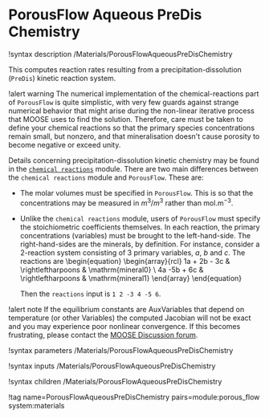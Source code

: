 # PorousFlow Aqueous PreDis Chemistry

!syntax description /Materials/PorousFlowAqueousPreDisChemistry

This computes reaction rates resulting from a precipitation-dissolution (`PreDis`) kinetic reaction
system.

!alert warning
The numerical implementation of the chemical-reactions part of `PorousFlow` is quite simplistic, with
very few guards against strange numerical behavior that might arise during the non-linear iterative
process that MOOSE uses to find the solution.  Therefore, care must be taken to define your chemical
reactions so that the primary species concentrations remain small, but nonzero, and that
mineralisation doesn't cause porosity to become negative or exceed unity.

Details concerning precipitation-dissolution kinetic chemistry may be found in the
[`chemical reactions`](/chemical_reactions/index.md) module.  There are two main differences
between the `chemical reactions` module and `PorousFlow`.  These are:

- The molar volumes must be specified in `PorousFlow`.  This is so that the concentrations may be
  measured in $m^{3}/m^{3}$ rather than mol.m$^{-3}$.
- Unlike the `chemical reactions` module, users of `PorousFlow` must specify the stoichiometric
  coefficients themselves.  In each reaction, the primary concentrations (variables) must be brought
  to the left-hand-side.  The right-hand-sides are the minerals, by definition.  For instance,
  consider a 2-reaction system consisting of 3 primary variables, $a$, $b$ and $c$.  The reactions
  are
  \begin{equation}
  \begin{array}{rcl}
  1a + 2b - 3c & \rightleftharpoons & \mathrm{mineral0} \\
  4a -5b + 6c   & \rightleftharpoons & \mathrm{mineral1}
  \end{array}
  \end{equation}

  Then the `reactions` input is `1 2 -3 4 -5 6`.

!alert note
If the equilibrium constants are AuxVariables that depend on temperature (or other Variables) the computed Jacobian will not be exact and you may experience poor nonlinear convergence.  If this becomes frustrating, please contact the [MOOSE Discussion forum](https://github.com/idaholab/moose/discussions).

!syntax parameters /Materials/PorousFlowAqueousPreDisChemistry

!syntax inputs /Materials/PorousFlowAqueousPreDisChemistry

!syntax children /Materials/PorousFlowAqueousPreDisChemistry

!tag name=PorousFlowAqueousPreDisChemistry pairs=module:porous_flow system:materials
